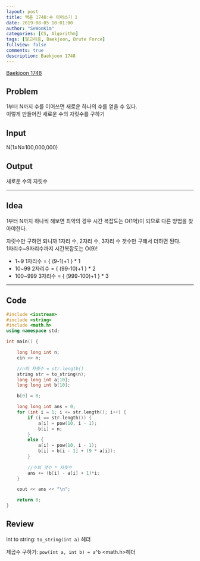 ```yaml
---
layout: post
title: 백준 1748:수 이어쓰기 1
date: 2019-08-05 10:01:00
author: "SeWonKim"
categories: [CS, Algorithm]
tags: [알고리즘, Baekjoon, Brute Force]
fullview: false
comments: true
description: Baekjoon 1748
---
```


[Baekjoon 1748](https://www.acmicpc.net/problem/1748)         


## Problem
1부터 N까지 수를 이어쓰면 새로운 하나의 수를 얻을 수 있다.    
이렇게 만들어진 새로운 수의 자릿수를 구하기


## Input
N(1≤N≤100,000,000)


## Output
새로운 수의 자릿수




------


## Idea
1부터 N까지 하나씩 해보면 최악의 경우 시간 복잡도는 O(1억)이 되므로 다른 방법을 찾아야한다.

자릿수만 구하면 되니까 1자리 수, 2자리 수, 3자리 수 갯수만 구해서 더하면 된다.    
1자리수~9자리수까지 시간복잡도는 O(9)!

* 1~9 1자리수 = { (9-1)+1 } * 1
* 10~99 2자리수 = { (99-10)+1 } * 2 
* 100~999 3자리수 = { (999-100)+1 } * 3 



------



## Code
```cpp
#include <iostream>
#include <string>
#include <math.h>
using namespace std;

int main() {

	long long int n;
	cin >> n; 

	//n의 자릿수 = str.length()
	string str = to_string(n);
	long long int a[10];
	long long int b[10];

	b[0] = 0;

	long long int ans = 0;
	for (int i = 1; i <= str.length(); i++) {
		if (i == str.length()) {
			a[i] = pow(10, i - 1);
			b[i] = n;
		}
		else {
			a[i] = pow(10, i - 1);
			b[i] = b[i - 1] + (9 * a[i]);
		}
		
		//수의 갯수 * 자릿수
		ans += (b[i] - a[i] + 1)*i;
	}

	cout << ans << "\n";

	return 0;
}
```



## Review
  int to string: `to_string(int a)` <string>헤더

  제곱수 구하기: `pow(int a, int b) = a^b` <math.h>헤더

